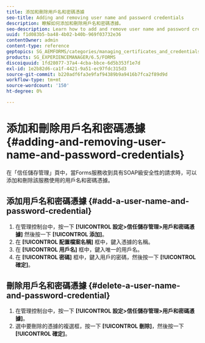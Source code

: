 ```yaml
---
title: 添加和刪除用戶名和密碼憑據
seo-title: Adding and removing user name and password credentials
description: 瞭解如何添加和刪除用戶名和密碼憑據。
seo-description: Learn how to add and remove user name and password credentials.
uuid: f1d083b5-ba48-4b02-b40b-969f03732e36
contentOwner: admin
content-type: reference
geptopics: SG_AEMFORMS/categories/managing_certificates_and_credentials
products: SG_EXPERIENCEMANAGER/6.5/FORMS
discoiquuid: 1fd28077-37a4-4cba-bbce-6d5b353f1e7d
exl-id: 1e2b82d6-ca1f-4421-9a51-ec97fdc315d3
source-git-commit: b220adf6fa3e9faf94389b9a9416b7fca2f89d9d
workflow-type: tm+mt
source-wordcount: '150'
ht-degree: 0%

---
```


# 添加和刪除用戶名和密碼憑據 {#adding-and-removing-user-name-and-password-credentials}

在「信任儲存管理」頁中，當Forms服務收到具有SOAP級安全性的請求時，可以添加和刪除該服務使用的用戶名和密碼憑據。

## 添加用戶名和密碼憑據 {#add-a-user-name-and-password-credential}

1. 在管理控制台中，按一下 **[!UICONTROL 設定>信任儲存管理>用戶和密碼憑據]** 然後按一下 **[!UICONTROL 添加]**。
1. 在 **[!UICONTROL 配置檔案名稱]** 框中，鍵入憑據的名稱。
1. 在 **[!UICONTROL 用戶名]** 框中，鍵入唯一的用戶名。
1. 在 **[!UICONTROL 密碼]** 框中，鍵入用戶的密碼，然後按一下 **[!UICONTROL 確定]**。

## 刪除用戶名和密碼憑據 {#delete-a-user-name-and-password-credential}

1. 在管理控制台中，按一下 **[!UICONTROL 設定>信任儲存管理>用戶和密碼憑據]**。
1. 選中要刪除的憑據的複選框，按一下 **[!UICONTROL 刪除]**，然後按一下 **[!UICONTROL 確定]**。
